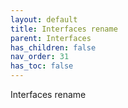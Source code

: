 ```yaml
---
layout: default 
title: Interfaces rename
parent: Interfaces
has_children: false
nav_order: 31
has_toc: false
---
```


Interfaces rename